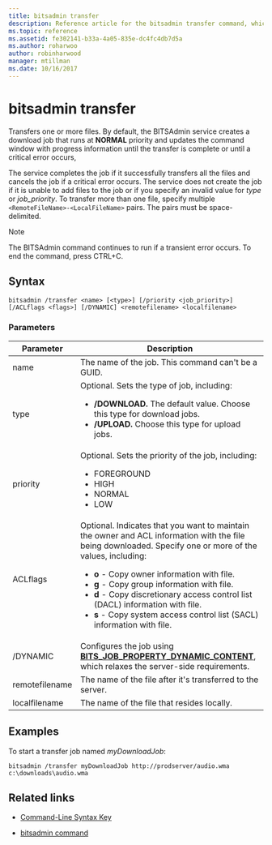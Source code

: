 ```yaml
---
title: bitsadmin transfer
description: Reference article for the bitsadmin transfer command, which transfers one or more files.
ms.topic: reference
ms.assetid: fe302141-b33a-4a05-835e-dc4fc4db7d5a
ms.author: roharwoo
author: robinharwood
manager: mtillman
ms.date: 10/16/2017
---
```


# bitsadmin transfer

Transfers one or more files. By default, the BITSAdmin service creates a download job that runs at **NORMAL** priority and updates the command window with progress information until the transfer is complete or until a critical error occurs,

The service completes the job if it successfully transfers all the files and cancels the job if a critical error occurs. The service does not create the job if it is unable to add files to the job or if you specify an invalid value for *type* or *job_priority*. To transfer more than one file, specify multiple `<RemoteFileName>-<LocalFileName>` pairs. The pairs must be space-delimited.

> [!NOTE]
> The BITSAdmin command continues to run if a transient error occurs. To end the command, press CTRL+C.

## Syntax

```
bitsadmin /transfer <name> [<type>] [/priority <job_priority>] [/ACLflags <flags>] [/DYNAMIC] <remotefilename> <localfilename>
```

### Parameters

| Parameter | Description |
| --------- | ----------- |
| name | The name of the job. This command can't be a GUID. |
| type | Optional. Sets the type of job, including:<ul><li>**/DOWNLOAD.** The default value. Choose this type for download jobs.</li><li>**/UPLOAD.** Choose this type for upload jobs.</li></ul> |
| priority | Optional. Sets the priority of the job, including:<ul><li>FOREGROUND</li><li>HIGH</li><li>NORMAL</li><li>LOW</li></ul> |
| ACLflags | Optional. Indicates that you want to maintain the owner and ACL information with the file being downloaded. Specify one or more of the values, including:<ul><li>**o** - Copy owner information with file.</li><li>**g** - Copy group information with file.</li><li>**d** - Copy discretionary access control list (DACL) information with file.</li><li>**s** - Copy system access control list (SACL) information with file.</li></ul> |
| /DYNAMIC | Configures the job using [**BITS_JOB_PROPERTY_DYNAMIC_CONTENT**](/windows/win32/api/bits5_0/ne-bits5_0-bits_job_property_id), which relaxes the server-side requirements. |
| remotefilename | The name of the file after it's transferred to the server. |
| localfilename | The name of the file that resides locally. |

## Examples

To start a transfer job named *myDownloadJob*:

```
bitsadmin /transfer myDownloadJob http://prodserver/audio.wma c:\downloads\audio.wma
```

## Related links

- [Command-Line Syntax Key](command-line-syntax-key.md)

- [bitsadmin command](bitsadmin.md)
